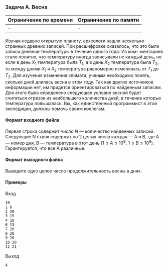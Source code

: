 

### Задача A. Весна

| Ограничение по времени      | Ограничение по памяти         |
|:----------------------------|:------------------------------|
|-|-|

Изучая недавно открытую планету, археологи нашли несколько странных древних записей. При расшифровке оказалось, что это были записи дневной температуры в течение одного года. Из ком- ментариев стало понятно, что температуру иногда записывали не каждый день, но если в день $X_1$ температура была $T_1$, а в день $X_2$ температура была $T_2$, то между днями $X_1$ и $X_2$ температура равномерно изменялась от $T_1$ до $T_2$.
Для изучения изменения климата, ученым необходимо понять, сколько дней длилась весна в этом году. Так как других источников информации нет, им придется ориентироваться по найденным записям. Для этого было определено следующее условие   весной будет считаться отрезок из наибольшего количества дней, в течение которых температура повышалась. Вы, как единственный программист в этой экспедиции, должны помочь своим коллегам.

#### Формат входного файла

Первая строка содержит число $N$  — количество найденных записей. Следующие N строк содержат по 2 целых числа каждая — A и B, где A — номер дня, B — температура в этот день ($1 ≤ A ≤ 10^9$, $1 ≤ B ≤ 10^9$). Гарантируется, что все A различные.


#### Формат выходного файла

Выведите одно целое число   продолжительность весны в днях.

#### Примеры

Вход
```
10 
1 6
2 20 
3 15 
4 10 
6 13 
7 20 
8 20 
9 20 
10 20 
11 21
```

Выход
```
4
```
